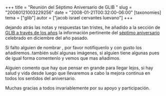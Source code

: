 +++
title = "Reunión del Séptimo Aniversario de GLIB "
slug = "20080121003229256"
date = "2008-01-21T00:32:00-06:00"
[taxonomies]
tema = ["glib"]
autor = ["jacob israel cervantes luevano"]
+++

dejando atrás las notas y respuestas tan tristes, he añadido a la
sección de [GLIB a través de los
años](http://wiki.glib.org.mx/index.php/GLIB_a_trav%C3%A9s_de_los_a%C3%B1os)
la información pertinente del [séptimo
aniversario](http://wiki.glib.org.mx/index.php/GLIB_a_trav%C3%A9s_de_los_a%C3%B1os#Aniversario_de_GLIB_2007)
celebrado en diciembre del año pasado.

Si falto alguien de nombrar , por favor notifíquenlo y con gusto los
añadiremos..también subí algunas imágenes, si alguien tiene algunas pues
de igual forma comentenlo y vemos que mas añadimos.

Alguien comento que hay que pensar en grande para llegar lejos, si hay
salud y vida desde luego que llevaremos a cabo la mejora continua en
todos los sentidos del aniversario.

Muchas gracias a todos invariablemente por su apoyo y participación.

